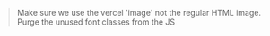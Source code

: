 > Make sure we use the vercel 'image' not the regular HTML image.
> Purge the unused font classes from the JS